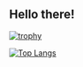 ## Hello there!

[![trophy](https://github-profile-trophy.vercel.app/?username=zbyju)](https://github.com/ryo-ma/github-profile-trophy)

[![Top Langs](https://github-readme-stats.vercel.app/api/top-langs/?username=zbyju&hide=Jupyter%20Notebook)](https://github.com/anuraghazra/github-readme-stats)
